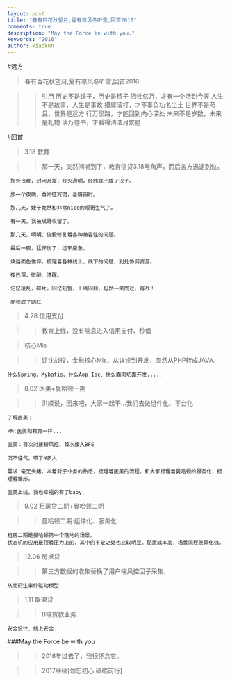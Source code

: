 ```yaml
---
layout: post
title: "春有百花秋望月,夏有凉风冬听雪,回首2016"
comments: true
description: "May the Force be with you."
keywords: "2016"
author: xiaokun
---
```

#远方
>春有百花秋望月,夏有凉风冬听雪,回首2016

>>引用
历史不是镜子，历史是精子
牺牲亿万，才有一个活到今天
人生不是故事，人生是事故
摸爬滚打，才不辜负功名尘土
世界不是苟且，世界是远方
行万里路，才能回到内心深处
未来不是岁数，未来是礼物
读万卷书，才看得清浩月繁星

#回首

>3.18 教育

>>   那一天，突然间听到了，教育信贷3.18号角声，而后各方迅速到位。

     那些夜晚，封闭开发，灯火通明，经纬妹子成了汉子。

     那一个夜晚，勇刚住宾馆，基情四射。

     那几天，嫂子竟然和非常nice的顺哥生气了。

     有一天，我被斌哥收留了。

     那几天，明明、俊毅修复着各种兼容性的问题。

     最后一夜，猛仔伤了，过于疲惫。     

     焕运面色憔悴，梳理着各种线上、线下的问题，到处协调资源。

     夜已深，微醉、清醒。

     记忆凌乱，碎片，回忆短暂，上线回顾，坦然一笑而过，再战！

     而我成了网红

>4.28 信用支付

>>  教育上线，没有喘息进入信用支付、秒借

>核心Mis

>>  辽沈战役，金融核心Mis，从详设到开发，突然从PHP转成JAVA。

    什么Spring、Mybatis、什么Aop Ioc、什么面向切面开发.....

>8.02 医美+曼哈顿一期

>>  洪顺说，回来吧，大家一起干...我们去做组件化、平台化

    了解医美：

    PM:医美和教育一样...
 
    医美：首次对接新风控、首次接入BFE

    沉不住气，喷了N多人

    需求:毫无头绪，本着对于业务的熟悉，梳理着医美的流程，和大家梳理着曼哈顿的服务化，梳理着雏形。

    医美上线，我也幸福的有了baby

>9.02 租房贷二期+曼哈顿二期

>>  曼哈顿二期:组件化、服务化

    租房二期是曼哈顿第一个落地的场景。
    状态机的应用是顶着压力上的，其中的不足之处也比较明显。配置成本高，场景流程差异化强。

>12.06 房抵贷

>> 第三方数据的收集替换了用户端风控因子采集，

    从而衍生事件驱动模型


>1.11 联盟贷

>> B端贷款业务.

    安全设计、线上安全


###May the Force be with you

>>2016年过去了，我很怀念它。

>>2017继续[勿忘初心 砥砺前行]


